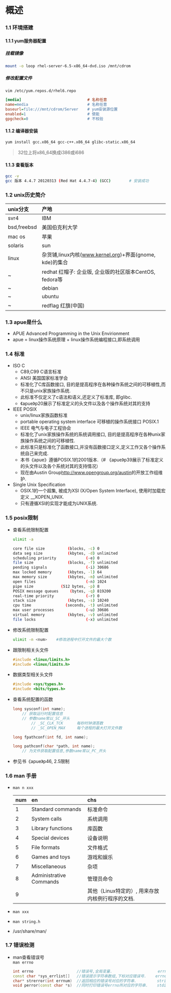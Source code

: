 # 概述

### 1.1 环境搭建

#### 1.1.1 yum服务器配置

##### 挂载镜像

```bash
mount -o loop rhel-server-6.5-x86_64-dvd.iso /mnt/cdrom
```

##### 修改配置文件

```bash
vim /etc/yum.repos.d/rhel6.repo
```

```ini
[media]                             # 名称任意
name=media                          # 名称任意
baseurl=file:///mnt/cdrom/Server    # yum安装源位置
enabled=1                           # 使能
gpgcheck=0                          # 不校验
```

#### 1.1.2 编译器安装

```bash
yum install gcc.x86_64 gcc-c++.x86_64 glibc-static.x86_64
```

> 32位上将x86_64换成i386或i686

#### 1.1.3 查看版本

```bash
gcc -v
gcc 版本 4.4.7 20120313 (Red Hat 4.4.7-4) (GCC)        # 安装成功
```

### 1.2 unix历史简介

unix分支    | 产地
:---------- | :---
svr4        | IBM
bsd,freebsd | 美国伯克利大学
mac os      | 苹果
solaris     | sun
linux       | 杂货铺,linux内核(www.kernel.org)+界面(gnome, kde)的集合
~           | redhat 红帽子: 企业版, 企业版的社区版本CentOS, fedora等
~           | debian
~           | ubuntu
~           | redflag 红旗(中国)

### 1.3 apue是什么

- APUE    Advanced Programming in the Unix Envirionment
- apue = linux操作系统原理 + linux操作系统编程接口,即系统调用

### 1.4 标准

- ISO C
  - C89,C99    C语言标准
  - ANSI    美国国家标准学会
  - 标准化了C库函数接口, 目的是提高程序在各种操作系统之间的可移植性,而不只是unix家族操作系统.
  - 此标准不仅定义了c语法和语义,还定义了标准库, 即glibc.
  - 《apue》p20展示了标准定义的头文件以及各个操作系统对其的支持
- IEEE POSIX
  - unix/linux家族函数标准
  - portable operating system interface 可移植的操作系统接口 POSIX.1
  - IEEE    电气与电子工程协会
  - 标准化了unix家族操作系统的系统调用接口, 目的是提高程序在各种unix家族操作系统之间的可移植性.
  - 此标准只是标准化了函数接口,并没有函数接口定义,定义工作又各个操作系统自己来完成.
  - 本书《apue》遵循POSIX.1的2001版本.（# 《apue》p39展示了标准定义的头文件以及各个系统对其的支持情况）
  - 现在由Austin Group<http://www.opengroup.org/austin>的开放工作组维护.
- Single Unix Specification
  - OSIX.1的一个超集, 被成为XSI (X/Open System Interface), 使用时加载宏定义 __XOPEN_UNIX.
  - 只有遵循XSI的实现才能成为UNIX系统.

### 1.5 posix限制

- 查看系统限制配置

    ```bash
    ulimit -a

    core file size          (blocks, -c) 0
    data seg size           (kbytes, -d) unlimited
    scheduling priority             (-e) 0
    file size               (blocks, -f) unlimited
    pending signals                 (-i) 30686
    max locked memory       (kbytes, -l) 64
    max memory size         (kbytes, -m) unlimited
    open files                      (-n) 1024
    pipe size            (512 bytes, -p) 8
    POSIX message queues     (bytes, -q) 819200
    real-time priority              (-r) 0
    stack size              (kbytes, -s) 10240
    cpu time               (seconds, -t) unlimited
    max user processes              (-u) 30686
    virtual memory          (kbytes, -v) unlimited
    file locks                      (-x) unlimited
    ```

- 修改系统限制配置

    ```bash
    ulimit -n <num>    #修改进程中打开文件的最大个数
    ```

- 跟限制相关头文件

    ```cpp
    #include <linux/limits.h>
    #include <linux/limits.h>
    ```

- 数据类型相关头文件

    ```cpp
    #include <sys/types.h>
    #include <bits/types.h>
    ```

- 查看系统配置的函数

    ```cpp
    long sysconf(int name);
        // 获取运行时配置信息
        // 参数name常以_SC_开头
            // _SC_CLK_TCK      每秒时钟滴答数
            // _SC_OPEN_MAX     每个进程的最大打开文件数

    long fpathconf(int fd, int name);

    long pathconf(char *path, int name);
        // 为文件获取配置信息,参数name常以_PC_开头
    ```

- 参见书《apue》p46, 2.5限制

### 1.6 man 手册

- `man n xxx`

    num | en | chs
    :--- | :--- | :---
    1 | Standard commands | 标准命令
    2 | System calls | 系统调用
    3 | Library functions | 库函数
    4 | Special devices | 设备说明
    5 | File formats | 文件格式
    6 | Games and toys | 游戏和娱乐
    7 | Miscellaneous | 杂项
    8 | Administrative Commands | 管理员命令
    9 |  | 其他（Linux特定的）, 用来存放内核例行程序的文档.

- `man xxx`
- `man string.h`
- /usr/share/man/

### 1.7 错误检测

- man查看错误号  
    `man errno`

    ```cpp
    int errno                   //错误号,全局变量.                    errno.h
    const char *sys_errlist[]   //错误提示字符串数组,下标对应错误号.    errno.h
    char* strerror(int errnum)  //返回相应的错误号对应的字符串.         string.h
    void perror(const char *s)  //同时打印错误号errno所对应的字符串.    stdio.h
    ```
